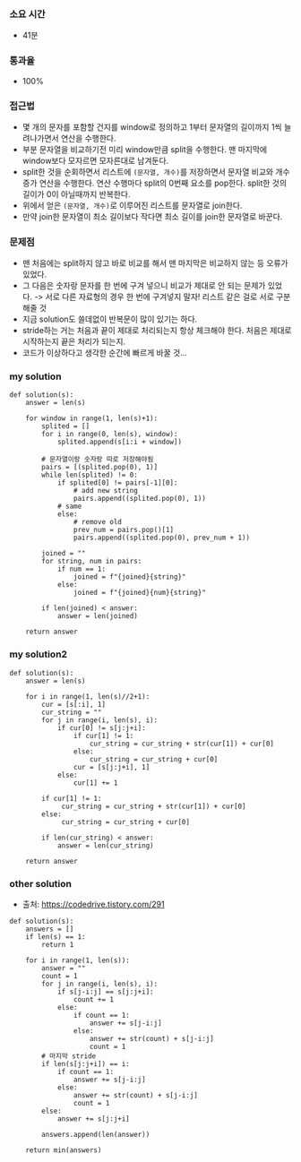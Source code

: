 ### 소요 시간
- 41분

### 통과율
- 100%

### 접근법
- 몇 개의 문자를 포함할 건지를 window로 정의하고 1부터 문자열의 길이까지 1씩 늘려나가면서 연산을 수행한다.
- 부분 문자열을 비교하기전 미리 window만큼 split을 수행한다. 맨 마지막에 window보다 모자르면 모자른대로 남겨둔다.
- split한 것을 순회하면서 리스트에 `(문자열, 개수)`를 저장하면서 문자열 비교와 개수 증가 연산을 수행한다. 연산 수행마다 split의 0번째 요소를 pop한다. split한 것의 길이가 0이 아닐때까지 반복한다.
- 위에서 얻은 `(문자열, 개수)`로 이루어진 리스트를 문자열로 join한다.
- 만약 join한 문자열이 최소 길이보다 작다면 최소 길이를 join한 문자열로 바꾼다.

### 문제점
- 맨 처음에는 split하지 않고 바로 비교를 해서 맨 마지막은 비교하지 않는 등 오류가 있었다.
- 그 다음은 숫자랑 문자를 한 번에 구겨 넣으니 비교가 제대로 안 되는 문제가 있었다. -> 서로 다른 자료형의 경우 한 번에 구겨넣지 말자! 리스트 같은 걸로 서로 구분 해줄 것
- 지금 solution도 쓸데없이 반복문이 많이 있기는 하다.
- stride하는 거는 처음과 끝이 제대로 처리되는지 항상 체크해야 한다. 처음은 제대로 시작하는지 끝은 처리가 되는지.
- 코드가 이상하다고 생각한 순간에 빠르게 바꿀 것...

### my solution
```
def solution(s):
    answer = len(s)
    
    for window in range(1, len(s)+1):
        splited = []
        for i in range(0, len(s), window):
            splited.append(s[i:i + window])
        
        # 문자열이랑 숫자랑 따로 저장해야됨
        pairs = [(splited.pop(0), 1)]
        while len(splited) != 0:
            if splited[0] != pairs[-1][0]:
                # add new string
                pairs.append((splited.pop(0), 1))
            # same
            else:
                # remove old
                prev_num = pairs.pop()[1]
                pairs.append((splited.pop(0), prev_num + 1))
            
        joined = ""
        for string, num in pairs:
            if num == 1:
                joined = f"{joined}{string}"
            else:
                joined = f"{joined}{num}{string}"

        if len(joined) < answer:
            answer = len(joined)
            
    return answer
```

### my solution2
```
def solution(s):
    answer = len(s)
    
    for i in range(1, len(s)//2+1):
        cur = [s[:i], 1]
        cur_string = ""
        for j in range(i, len(s), i):
            if cur[0] != s[j:j+i]:
                if cur[1] != 1:
                    cur_string = cur_string + str(cur[1]) + cur[0]
                else:
                    cur_string = cur_string + cur[0]
                cur = [s[j:j+i], 1]
            else:
                cur[1] += 1
        
        if cur[1] != 1:
             cur_string = cur_string + str(cur[1]) + cur[0]
        else:
             cur_string = cur_string + cur[0]
        
        if len(cur_string) < answer:
            answer = len(cur_string)
            
    return answer
```

### other solution
- 출처: https://codedrive.tistory.com/291
```
def solution(s):
    answers = []
    if len(s) == 1:
        return 1
    
    for i in range(1, len(s)):
        answer = ""
        count = 1
        for j in range(i, len(s), i):
            if s[j-i:j] == s[j:j+i]:
                count += 1
            else:
                if count == 1:
                    answer += s[j-i:j]
                else:
                    answer += str(count) + s[j-i:j]
                    count = 1
        # 마지막 stride
        if len(s[j:j+i]) == i:
            if count == 1:
                answer += s[j-i:j]
            else:
                answer += str(count) + s[j-i:j]
                count = 1
        else:
            answer += s[j:j+i]
        
        answers.append(len(answer))
    
    return min(answers)
```